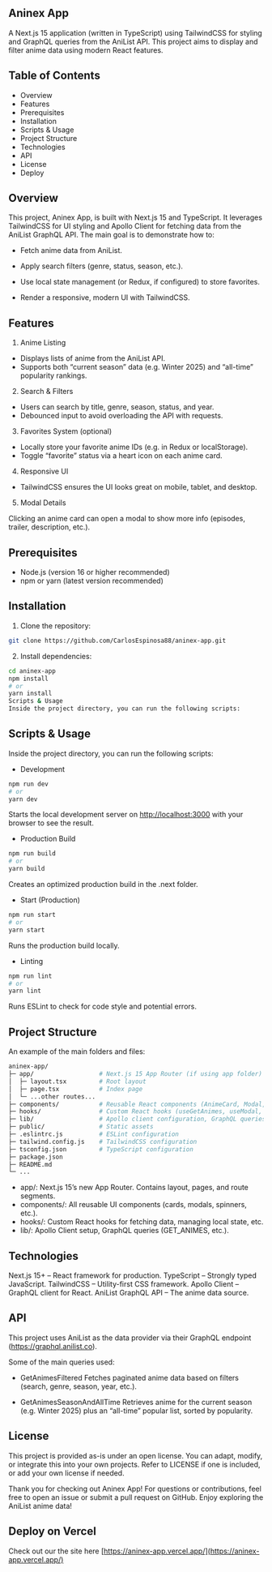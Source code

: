 ## Aninex App

A Next.js 15 application (written in TypeScript) using TailwindCSS for styling and GraphQL queries from the AniList API. This project aims to display and filter anime data using modern React features.

## Table of Contents

- Overview
- Features
- Prerequisites
- Installation
- Scripts & Usage
- Project Structure
- Technologies
- API
- License
- Deploy

## Overview

This project, Aninex App, is built with Next.js 15 and TypeScript. It leverages TailwindCSS for UI styling and Apollo Client for fetching data from the AniList GraphQL API. The main goal is to demonstrate how to:

- Fetch anime data from AniList.

- Apply search filters (genre, status, season, etc.).
- Use local state management (or Redux, if configured) to store favorites.
- Render a responsive, modern UI with TailwindCSS.

## Features

1. Anime Listing

- Displays lists of anime from the AniList API.
- Supports both “current season” data (e.g. Winter 2025) and “all-time” popularity rankings.

2. Search & Filters

- Users can search by title, genre, season, status, and year.
- Debounced input to avoid overloading the API with requests.

3. Favorites System (optional)

- Locally store your favorite anime IDs (e.g. in Redux or localStorage).
- Toggle “favorite” status via a heart icon on each anime card.

4. Responsive UI

- TailwindCSS ensures the UI looks great on mobile, tablet, and desktop.

5. Modal Details

Clicking an anime card can open a modal to show more info (episodes, trailer, description, etc.).

## Prerequisites

- Node.js (version 16 or higher recommended)
- npm or yarn (latest version recommended)

## Installation

1. Clone the repository:

```bash
git clone https://github.com/CarlosEspinosa88/aninex-app.git
```

2. Install dependencies:

```bash
cd aninex-app
npm install
# or
yarn install
Scripts & Usage
Inside the project directory, you can run the following scripts:
```

## Scripts & Usage

Inside the project directory, you can run the following scripts:

- Development

```bash
npm run dev
# or
yarn dev
```

Starts the local development server on [http://localhost:3000](http://localhost:3000) with your browser to see the result.

- Production Build

```bash
npm run build
# or
yarn build
```

Creates an optimized production build in the .next folder.

- Start (Production)

```bash
npm run start
# or
yarn start
```

Runs the production build locally.

- Linting

```bash
npm run lint
# or
yarn lint
```

Runs ESLint to check for code style and potential errors.

## Project Structure

An example of the main folders and files:

```bash
aninex-app/
├─ app/                  # Next.js 15 App Router (if using app folder)
│  ├─ layout.tsx         # Root layout
│  ├─ page.tsx           # Index page
│  └─ ...other routes...
├─ components/           # Reusable React components (AnimeCard, Modal, etc.)
├─ hooks/                # Custom React hooks (useGetAnimes, useModal, etc.)
├─ lib/                  # Apollo client configuration, GraphQL queries, etc.
├─ public/               # Static assets
├─ .eslintrc.js          # ESLint configuration
├─ tailwind.config.js    # TailwindCSS configuration
├─ tsconfig.json         # TypeScript configuration
├─ package.json
├─ README.md
└─ ...
```

- app/: Next.js 15’s new App Router. Contains layout, pages, and route segments.
- components/: All reusable UI components (cards, modals, spinners, etc.).
- hooks/: Custom React hooks for fetching data, managing local state, etc.
- lib/: Apollo Client setup, GraphQL queries (GET_ANIMES, etc.).

## Technologies

Next.js 15+ – React framework for production.
TypeScript – Strongly typed JavaScript.
TailwindCSS – Utility-first CSS framework.
Apollo Client – GraphQL client for React.
AniList GraphQL API – The anime data source.

## API

This project uses AniList as the data provider via their GraphQL endpoint (https://graphql.anilist.co).

Some of the main queries used:

- GetAnimesFiltered
  Fetches paginated anime data based on filters (search, genre, season, year, etc.).

- GetAnimesSeasonAndAllTime
  Retrieves anime for the current season (e.g. Winter 2025) plus an “all-time” popular list, sorted by popularity.

## License

This project is provided as-is under an open license. You can adapt, modify, or integrate this into your own projects. Refer to LICENSE if one is included, or add your own license if needed.

Thank you for checking out Aninex App!
For questions or contributions, feel free to open an issue or submit a pull request on GitHub. Enjoy exploring the AniList anime data!

## Deploy on Vercel

Check out our the site here
[https://aninex-app.vercel.app/](https://aninex-app.vercel.app/)
